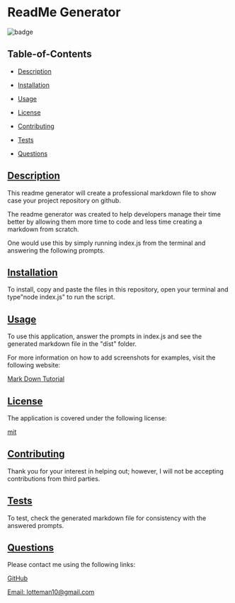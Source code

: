 
  # ReadMe Generator
  
  
  ![badge](https://img.shields.io/badge/license-mit-blue)
    

  ## Table-of-Contents

  * [Description](#description)
  * [Installation](#installation)
  * [Usage](#usage)
  
  * [License](#license)
    
  * [Contributing](#contributing)
  * [Tests](#tests)
  * [Questions](#questions)
  
  ## [Description](#table-of-contents)

  This readme generator will create a professional markdown file to show case your project repository on github. 

  The readme generator was created to help developers manage their time better by  allowing them more time to code and less time creating a markdown from scratch.

  One would use this by simply running index.js from the terminal and answering the following prompts.

  ## [Installation](#table-of-contents)

  To install, copy and paste the files in this repository, open your terminal and type"node index.js" to run the script.

  ## [Usage](#table-of-contents)

  To use this application, answer the prompts in index.js and see the generated markdown file in the "dist" folder.
  
  For more information on how to add screenshots for examples, visit the following website:
  
  [Mark Down Tutorial](https://agea.github.io/tutorial.md/)
  
  
  ## [License](#table-of-contents)

  The application is covered under the following license:

  
  [mit](https://choosealicense.com/licenses/mit)
    
    

  ## [Contributing](#table-of-contents)
  
  
  Thank you for your interest in helping out; however, I will not be accepting contributions from third parties.
    

  ## [Tests](#table-of-contents)

  To test, check the generated markdown file for consistency with the answered prompts.

  ## [Questions](#table-of-contents)

  Please contact me using the following links:

  [GitHub](https://github.com/lotteman)

  [Email: lotteman10@gmail.com](mailto:lotteman10@gmail.com)
